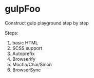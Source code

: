 # gulpFoo

Construct gulp playground step by step

Steps:
1. basic HTML
2. SCSS support
3. Autoprefix
4. Browserify
5. Mocha/Chai/Sinon
6. BrowserSync
